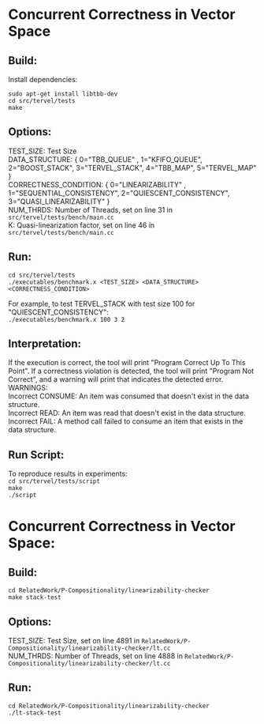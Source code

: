 # Concurrent Correctness in Vector Space
## Build:
Install dependencies:

`sudo apt-get install libtbb-dev` <br />
`cd src/tervel/tests` <br />
`make` <br />

## Options:
TEST_SIZE: Test Size <br />
DATA_STRUCTURE: { 0="TBB\_QUEUE" , 1="KFIFO\_QUEUE", 2="BOOST\_STACK", 3="TERVEL\_STACK", 4="TBB\_MAP", 5="TERVEL\_MAP" } <br />
CORRECTNESS_CONDITION: { 0="LINEARIZABILITY" , 1="SEQUENTIAL\_CONSISTENCY", 2="QUIESCENT\_CONSISTENCY", 3="QUASI\_LINEARIZABILITY" } <br />
NUM_THRDS: Number of Threads, set on line 31 in `src/tervel/tests/bench/main.cc` <br />
K: Quasi-linearization factor, set on line 46 in `src/tervel/tests/bench/main.cc` <br />

## Run:
`cd src/tervel/tests` <br />
`./executables/benchmark.x <TEST_SIZE> <DATA_STRUCTURE> <CORRECTNESS_CONDITION>` 

For example, to test TERVEL\_STACK with test size 100 for "QUIESCENT\_CONSISTENCY": <br />
`./executables/benchmark.x 100 3 2`

## Interpretation:
If the execution is correct, the tool will print "Program Correct Up To This Point". If a correctness violation is detected, the tool will print "Program Not Correct", and a warning will print that indicates the detected error. <br />
WARNINGS: <br />
Incorrect CONSUME: An item was consumed that doesn't exist in the data structure. <br />
Incorrect READ: An item was read that doesn't exist in the data structure. <br />
Incorrect FAIL: A method call failed to consume an item that exists in the data structure. <br />

## Run Script:
To reproduce results in experiments: <br />
`cd src/tervel/tests/script` <br />
`make` <br />
`./script` <br />

# Concurrent Correctness in Vector Space:
## Build:
`cd RelatedWork/P-Compositionality/linearizability-checker` <br />
`make stack-test` <br />

## Options:
TEST_SIZE: Test Size, set on line 4891 in `RelatedWork/P-Compositionality/linearizability-checker/lt.cc` <br />
NUM_THRDS: Number of Threads, set on line 4888 in `RelatedWork/P-Compositionality/linearizability-checker/lt.cc` <br />

## Run:
`cd RelatedWork/P-Compositionality/linearizability-checker` <br />
`./lt-stack-test` <br />

